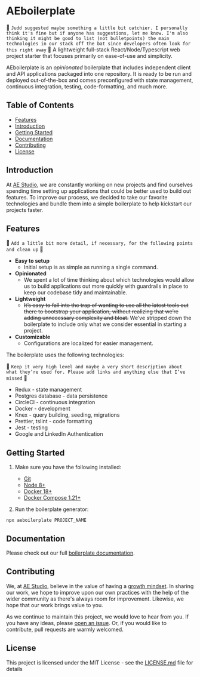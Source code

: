 # AEboilerplate

:poop: `Judd suggested maybe something a little bit catchier. I personally think it's fine but if anyone has suggestions, let me know. I'm also thinking it might be good to list (not bulletpoints) the main technologies in our stack off the bat since developers often look for this right away` :poop:
A lightweight full-stack React/Node/Typescript web project starter that focuses primarily on ease-of-use and simplicity.

AEboilerplate is an *opinionated* boilerplate that includes independent client and API applications packaged into one repository. It is ready to be run and deployed out-of-the-box and comes preconfigured with state management, continuous integration, testing, code-formatting, and much more.


## Table of Contents

* [Features](#Features)
* [Introduction](#Introduction)
* [Getting Started](#Getting-Started)
* [Documentation](#Documentation)
* [Contributing](#Contributing)
* [License](#License)


## Introduction

At [AE Studio](https://ae.studio/), we are constantly working on new projects and find ourselves spending time setting up applications that could be better used to build out features. To improve our process, we decided to take our favorite technologies and bundle them into a simple boilerplate to help kickstart our projects faster.


## Features
  
:poop: `Add a little bit more detail, if necessary, for the following points and clean up` :poop:

* **Easy to setup**
	* Initial setup is as simple as running a single command. 
* **Opinionated**
	* We spent a lot of time thinking about which technologies would allow us to build applications out more quickly with guardrails in place to keep our codebase tidy and maintainable.
* **Lightweight**
	* ~~It’s easy to fall into the trap of wanting to use all the latest tools out there to bootstrap your application, without realizing that we’re adding unnecessary complexity and bloat.~~ We’ve stripped down the boilerplate to include only what we consider essential in starting a project.
* **Customizable**
	* Configurations are localized for easier management.

The boilerplate uses the following technologies:

:poop: `Keep it very high level and maybe a very short description about what they’re used for. Please add links and anything else that I’ve missed` :poop:

* Redux - state management 
* Postgres database - data persistence
* CircleCI - continuous integration
* Docker - development
* Knex - query building, seeding, migrations
* Prettier, tslint - code formatting
* Jest - testing
* Google and LinkedIn Authentication


## Getting Started

1. Make sure you have the following installed:
	*  [Git](https://git-scm.com/book/en/v2/Getting-Started-Installing-Git) 
	*  [Node 8+](https://nodejs.org/en/) 
	*  [Docker 18+](https://docs.docker.com/install/) 
	*  [Docker Compose 1.21+](https://docs.docker.com/compose/install/) 

2. Run the boilerplate generator:
```shell
npx aeboilerplate PROJECT_NAME
```


## Documentation

Please check out our full [boilerplate documentation](https://github.com/agencyenterprise/aeboilerplate/blob/master/docs/documentation.md).


## Contributing

We, at [AE Studio](https://ae.studio/), believe in the value of having a [growth mindset](http://www.aaronsw.com/weblog/dweck). In sharing our work, we hope to improve upon our own practices with the help of the wider community as there's always room for improvement. Likewise, we hope that our work brings value to you.

As we continue to maintain this project, we would love to hear from you. If you have any ideas, please [open an issue](https://github.com/agencyenterprise/aeboilerplate/issues/new). Or, if you would like to contribute, pull requests are warmly welcomed.

## License

This project is licensed under the MIT License - see the [LICENSE.md](https://github.com/agencyenterprise/aeboilerplate/blob/master/LICENCE.md) file for details
